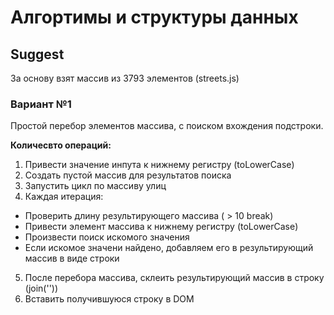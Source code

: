 # Алгортимы и структуры данных

## Suggest

За основу взят массив из 3793 элементов (streets.js)

### Вариант №1

Простой перебор элементов массива, с поиском вхождения подстроки.

**Количесвто операций:**

1. Привести значение инпута к нижнему регистру (toLowerCase)
2. Создать пустой массив для результатов поиска
3. Запустить цикл по массиву улиц
4. Каждая итерация:
  * Проверить длину результирующего массива ( > 10 break)
  * Привести элемент массива к нижнему регистру (toLowerCase)
  * Произвести поиск искомого значения
  * Если искомое значени найдено, добавляем его в результирующий массив в виде строки
5. После перебора массива, склеить результирующий массив в строку (join(''))
6. Вставить получившуюся строку в DOM